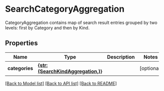 # SearchCategoryAggregation

CategoryAggregation contains map of search result entries grouped by two levels: first by Category and then by Kind.
## Properties
Name | Type | Description | Notes
------------ | ------------- | ------------- | -------------
**categories** | [**{str: (SearchKindAggregation,)}**](SearchKindAggregation.md) |  | [optional] 

[[Back to Model list]](../README.md#documentation-for-models) [[Back to API list]](../README.md#documentation-for-api-endpoints) [[Back to README]](../README.md)


